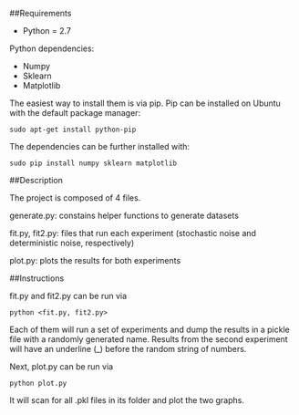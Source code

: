 ##Requirements

- Python = 2.7

Python dependencies:
- Numpy
- Sklearn
- Matplotlib
  

The easiest way to install them is via pip. Pip can be installed on Ubuntu with the default package manager:

`sudo apt-get install python-pip`

The dependencies can be further installed with:

`sudo pip install numpy sklearn matplotlib`

##Description

The project is composed of 4 files.

generate.py: constains helper functions to generate datasets

fit.py, fit2.py: files that run each experiment (stochastic noise and deterministic noise, respectively)

plot.py: plots the results for both experiments

##Instructions

fit.py and fit2.py can be run via

`python <fit.py, fit2.py>`

Each of them will run a set of experiments and dump the results in a pickle file with a randomly generated name. Results from the second experiment will have an underline (_) before the random string of numbers.

Next, plot.py can be run via

`python plot.py`

It will scan for all .pkl files in its folder and plot the two graphs.
